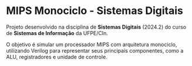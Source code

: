# MIPS Monociclo - Sistemas Digitais

Projeto desenvolvido na disciplina de **Sistemas Digitais** (2024.2) do curso de **Sistemas de Informação** da UFPE/CIn.

O objetivo é simular um processador MIPS com arquitetura monociclo, utilizando Verilog para representar seus principais componentes, como a ALU, registradores e unidade de controle.
